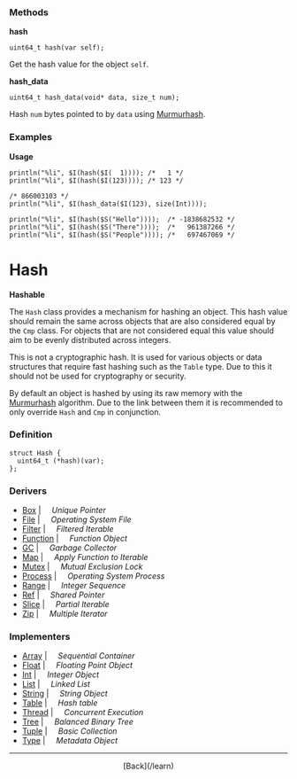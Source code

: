   <div class="row">
  <div class="col-xs-6 col-md-6">

### Methods

__hash__

    uint64_t hash(var self);

Get the hash value for the object `self`.

__hash_data__

    uint64_t hash_data(void* data, size_t num);

Hash `num` bytes pointed to by `data` using [Murmurhash](http://en.wikipedia.org/wiki/MurmurHash).

### Examples

__Usage__

    println("%li", $I(hash($I(  1)))); /*   1 */
    println("%li", $I(hash($I(123)))); /* 123 */
    
    /* 866003103 */
    println("%li", $I(hash_data($I(123), size(Int))));
    
    println("%li", $I(hash($S("Hello"))));  /* -1838682532 */
    println("%li", $I(hash($S("There"))));  /*   961387266 */
    println("%li", $I(hash($S("People")))); /*   697467069 */
    



  </div>
  <div class="col-xs-6 col-md-6">

# Hash
__Hashable__

The `Hash` class provides a mechanism for hashing an object. This hash value should remain the same across objects that are also considered equal by the `Cmp` class. For objects that are not considered equal this value should aim to be evenly distributed across integers.

This is not a cryptographic hash. It is used for various objects or data structures that require fast hashing such as the `Table` type. Due to this it should not be used for cryptography or security.

By default an object is hashed by using its raw memory with the [Murmurhash](http://en.wikipedia.org/wiki/MurmurHash) algorithm. Due to the link between them it is recommended to only override `Hash` and `Cmp` in conjunction.

### Definition

    struct Hash {
      uint64_t (*hash)(var);
    };
    

### Derivers

* <span class="docitem">[Box](/learn/box)</span> | &nbsp; &nbsp;   _Unique Pointer_
* <span class="docitem">[File](/learn/file)</span> | &nbsp; &nbsp;   _Operating System File_
* <span class="docitem">[Filter](/learn/filter)</span> | &nbsp; &nbsp;   _Filtered Iterable_
* <span class="docitem">[Function](/learn/function)</span> | &nbsp; &nbsp;   _Function Object_
* <span class="docitem">[GC](/learn/gc)</span> | &nbsp; &nbsp;   _Garbage Collector_
* <span class="docitem">[Map](/learn/map)</span> | &nbsp; &nbsp;   _Apply Function to Iterable_
* <span class="docitem">[Mutex](/learn/mutex)</span> | &nbsp; &nbsp;   _Mutual Exclusion Lock_
* <span class="docitem">[Process](/learn/process)</span> | &nbsp; &nbsp;   _Operating System Process_
* <span class="docitem">[Range](/learn/range)</span> | &nbsp; &nbsp;   _Integer Sequence_
* <span class="docitem">[Ref](/learn/ref)</span> | &nbsp; &nbsp;   _Shared Pointer_
* <span class="docitem">[Slice](/learn/slice)</span> | &nbsp; &nbsp;   _Partial Iterable_
* <span class="docitem">[Zip](/learn/zip)</span> | &nbsp; &nbsp;   _Multiple Iterator_
### Implementers

* <span class="docitem">[Array](/learn/array)</span> | &nbsp; &nbsp;   _Sequential Container_
* <span class="docitem">[Float](/learn/float)</span> | &nbsp; &nbsp;   _Floating Point Object_
* <span class="docitem">[Int](/learn/int)</span> | &nbsp; &nbsp;   _Integer Object_
* <span class="docitem">[List](/learn/list)</span> | &nbsp; &nbsp;   _Linked List_
* <span class="docitem">[String](/learn/string)</span> | &nbsp; &nbsp;   _String Object_
* <span class="docitem">[Table](/learn/table)</span> | &nbsp; &nbsp;   _Hash table_
* <span class="docitem">[Thread](/learn/thread)</span> | &nbsp; &nbsp;   _Concurrent Execution_
* <span class="docitem">[Tree](/learn/tree)</span> | &nbsp; &nbsp;   _Balanced Binary Tree_
* <span class="docitem">[Tuple](/learn/tuple)</span> | &nbsp; &nbsp;   _Basic Collection_
* <span class="docitem">[Type](/learn/type)</span> | &nbsp; &nbsp;   _Metadata Object_

* * *

  <p style="text-align:center;">
[Back](/learn)
  </p>

  </div>
  </div>
